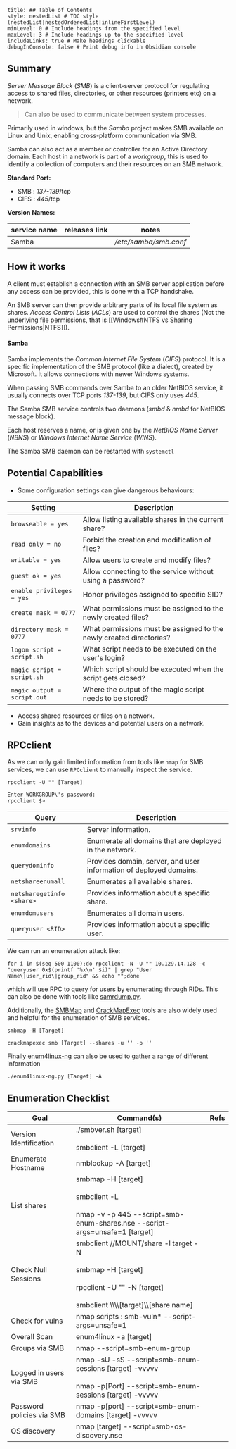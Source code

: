 ```table-of-contents
title: ## Table of Contents
style: nestedList # TOC style (nestedList|nestedOrderedList|inlineFirstLevel)
minLevel: 0 # Include headings from the specified level
maxLevel: 3 # Include headings up to the specified level
includeLinks: true # Make headings clickable
debugInConsole: false # Print debug info in Obsidian console
```

## Summary
*Server Message Block* (*SMB*) is a client-server protocol for regulating access to shared files, directories, or other resources (printers etc) on a network. 
> Can also be used to communicate between system processes.

Primarily used in windows, but the *Samba* project makes SMB available on Linux and Unix, enabling cross-platform communication via SMB.

Samba can also act as a member or controller for an Active Directory domain.
Each host in a network is part of a *workgroup*, this is used to identify a collection of computers and their resources on an SMB network.

**Standard Port:** 
- SMB : *137-139*/tcp
- CIFS : *445*/tcp

**Version Names:** 

| service name | releases link | notes                 |
| ------------ | ------------- | --------------------- |
| Samba        |               | */etc/samba/smb.conf* |
## How it works
A client must establish a connection with an SMB server application before any access can be provided, this is done with a TCP handshake.

An SMB server can then provide arbitrary parts of its local file system as shares. *Access Control Lists* (*ACLs*) are used to control the shares (Not the underlying file permissions, that is [[Windows#NTFS vs Sharing Permissions|NTFS]]).
#### Samba
Samba implements the *Common Internet File System* (*CIFS*) protocol. It is a specific implementation of the SMB protocol (like a dialect), created by Microsoft. It allows connections with newer Windows systems.

When passing SMB commands over Samba to an older NetBIOS service, it usually connects over TCP ports *137-139*, but CIFS only uses *445*.

The Samba SMB service controls two daemons (*smbd* & *nmbd* for NetBIOS message block).

Each host reserves a name, or is given one by the *NetBIOS Name Server* (*NBNS*) or *Windows Internet Name Service* (*WINS*).

The Samba SMB daemon can be restarted with `systemctl`
## Potential Capabilities
- Some configuration settings can give dangerous behaviours:

| **Setting**                 | **Description**                                                     |
| --------------------------- | ------------------------------------------------------------------- |
| `browseable = yes`          | Allow listing available shares in the current share?                |
| `read only = no`            | Forbid the creation and modification of files?                      |
| `writable = yes`            | Allow users to create and modify files?                             |
| `guest ok = yes`            | Allow connecting to the service without using a password?           |
| `enable privileges = yes`   | Honor privileges assigned to specific SID?                          |
| `create mask = 0777`        | What permissions must be assigned to the newly created files?       |
| `directory mask = 0777`     | What permissions must be assigned to the newly created directories? |
| `logon script = script.sh`  | What script needs to be executed on the user's login?               |
| `magic script = script.sh`  | Which script should be executed when the script gets closed?        |
| `magic output = script.out` | Where the output of the magic script needs to be stored?            |
- Access shared resources or files on a network.
- Gain insights as to the devices and potential users on a network.

## RPCclient
As we can only gain limited information from tools like `nmap` for SMB services, we can use `RPCclient` to manually inspect the service.

```shell
rpcclient -U "" [Target]

Enter WORKGROUP\'s password:
rpcclient $> 
```

| **Query**                 | **Description**                                                    |
| ------------------------- | ------------------------------------------------------------------ |
| `srvinfo`                 | Server information.                                                |
| `enumdomains`             | Enumerate all domains that are deployed in the network.            |
| `querydominfo`            | Provides domain, server, and user information of deployed domains. |
| `netshareenumall`         | Enumerates all available shares.                                   |
| `netsharegetinfo <share>` | Provides information about a specific share.                       |
| `enumdomusers`            | Enumerates all domain users.                                       |
| `queryuser <RID>`         | Provides information about a specific user.                        |
We can run an enumeration attack like:
```shell
for i in $(seq 500 1100);do rpcclient -N -U "" 10.129.14.128 -c "queryuser 0x$(printf '%x\n' $i)" | grep "User Name\|user_rid\|group_rid" && echo "";done
```
which will use RPC to query for users by enumerating through RIDs. This can also be done with tools like [samrdump.py](https://github.com/SecureAuthCorp/impacket/blob/master/examples/samrdump.py).

Additionally, the [SMBMap](https://github.com/ShawnDEvans/smbmap) and [CrackMapExec](https://github.com/byt3bl33d3r/CrackMapExec) tools are also widely used and helpful for the enumeration of SMB services.
```shell
smbmap -H [Target]

crackmapexec smb [Target] --shares -u '' -p ''
```

Finally [enum4linux-ng](https://github.com/cddmp/enum4linux-ng) can also be used to gather a range of different information
```shell
./enum4linux-ng.py [Target] -A
```
## Enumeration Checklist

| Goal                      | Command(s)                                                                                                                                          | Refs |
| ------------------------- | --------------------------------------------------------------------------------------------------------------------------------------------------- | ---- |
| Version Identification    | ./smbver.sh [target]<br><br>smbclient -L [target]                                                                                                   |      |
| Enumerate Hostname        | nmblookup -A [target]                                                                                                                               |      |
| List shares               | smbmap -H [target]<br><br>smbclient -L<br><br>nmap -v -p 445 --script=smb-enum-shares.nse --script-args=unsafe=1 [target]                           |      |
| Check Null Sessions       | smbclient //MOUNT/share -l target -N<br><br>smbmap -H [target]<br><br>rpcclient -U "" -N [target]<br><br>smbclient \\\\\\\\[target]\\\\[share name] |      |
| Check for vulns           | nmap scripts : smb-vuln* --script-args=unsafe=1                                                                                                     |      |
| Overall Scan              | enum4linux -a [target]                                                                                                                              |      |
| Groups via SMB            | nmap --script=smb-enum-group                                                                                                                        |      |
| Logged in users via SMB   | nmap -sU -sS --script=smb-enum-sessions [target] -vvvvv<br><br>nmap -p[Port] --script=smb-enum-sessions [target] -vvvvv                             |      |
| Password policies via SMB | nmap -p[port] --script=smb-enum-domains [target] -vvvvv                                                                                             |      |
| OS discovery              | nmap [target] --script=smb-os-discovery.nse                                                                                                         |      |
